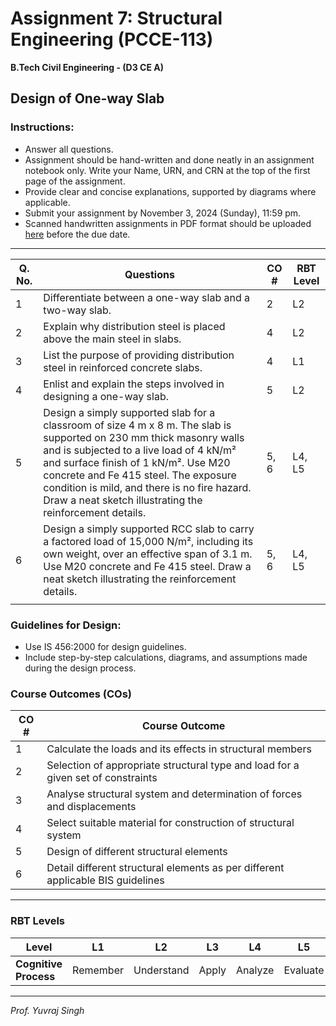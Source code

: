 # **Assignment 7: Structural Engineering (PCCE-113)**
**B.Tech Civil Engineering - (D3 CE A)**

## Design of One-way Slab

### **Instructions:**
- Answer all questions.
- Assignment should be hand-written and done neatly in an assignment notebook only. Write your Name, URN, and CRN at the top of the first page of the assignment.
- Provide clear and concise explanations, supported by diagrams where applicable.
- Submit your assignment by November 3, 2024 (Sunday), 11:59 pm.
- Scanned handwritten assignments in PDF format should be uploaded [here](https://guru.gndec.ac.in/guru/mod/assign/view.php?id=810) before the due date.

---


| **Q. No.** | **Questions**                                                                                              | **CO #** | **RBT Level** |
|------------|------------------------------------------------------------------------------------------------------------|----------|---------------|
| 1          | Differentiate between a one-way slab and a two-way slab.                                                   | 2        | L2            |
| 2          | Explain why distribution steel is placed above the main steel in slabs.                                    | 4        | L2            |
| 3          | List the purpose of providing distribution steel in reinforced concrete slabs.                             | 4        | L1            |
| 4          | Enlist and explain the steps involved in designing a one-way slab.                                         | 5        | L2            |
| 5          | Design a simply supported slab for a classroom of size 4 m x 8 m. The slab is supported on 230 mm thick masonry walls and is subjected to a live load of 4 kN/m² and surface finish of 1 kN/m². Use M20 concrete and Fe 415 steel. The exposure condition is mild, and there is no fire hazard. Draw a neat sketch illustrating the reinforcement details.  | 5, 6     | L4, L5        |
| 6          | Design a simply supported RCC slab to carry a factored load of 15,000 N/m², including its own weight, over an effective span of 3.1 m. Use M20 concrete and Fe 415 steel. Draw a neat sketch illustrating the reinforcement details. | 5, 6     | L4, L5        |
                                                                                                                                           |          |               |

### **Guidelines for Design:**
- Use IS 456:2000 for design guidelines.
- Include step-by-step calculations, diagrams, and assumptions made during the design process.
  
### **Course Outcomes (COs)**

| **CO #** | **Course Outcome**                                                                                         |
|----------|------------------------------------------------------------------------------------------------------------|
| 1        | Calculate the loads and its effects in structural members                                               |
| 2        | Selection of appropriate structural type and load for a given set of constraints                         |
| 3        | Analyse structural system and determination of forces and displacements                                |
| 4        | Select suitable material for construction of structural system                                           |
| 5        | Design of different structural elements                                                                 |
| 6        | Detail different structural elements as per different applicable BIS guidelines                         |

---

### **RBT Levels**

| **Level**            | L1       | L2         | L3      | L4      | L5      | L6      |
|----------------------|----------|------------|---------|---------|---------|---------|
| **Cognitive Process** | Remember | Understand | Apply   | Analyze | Evaluate| Create  |

---

*Prof. Yuvraj Singh*

